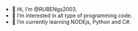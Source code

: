 - 👋 Hi, I’m @RUBENgs2003.
- 👀 I’m interested in all type of programming code.
- 🌱 I’m currently learning NODEjs, Python and C#.

<!---
RUBENgs2003/RUBENgs2003 is a ✨ special ✨ repository because its `README.md` (this file) appears on your GitHub profile.
You can click the Preview link to take a look at your changes.
--->
